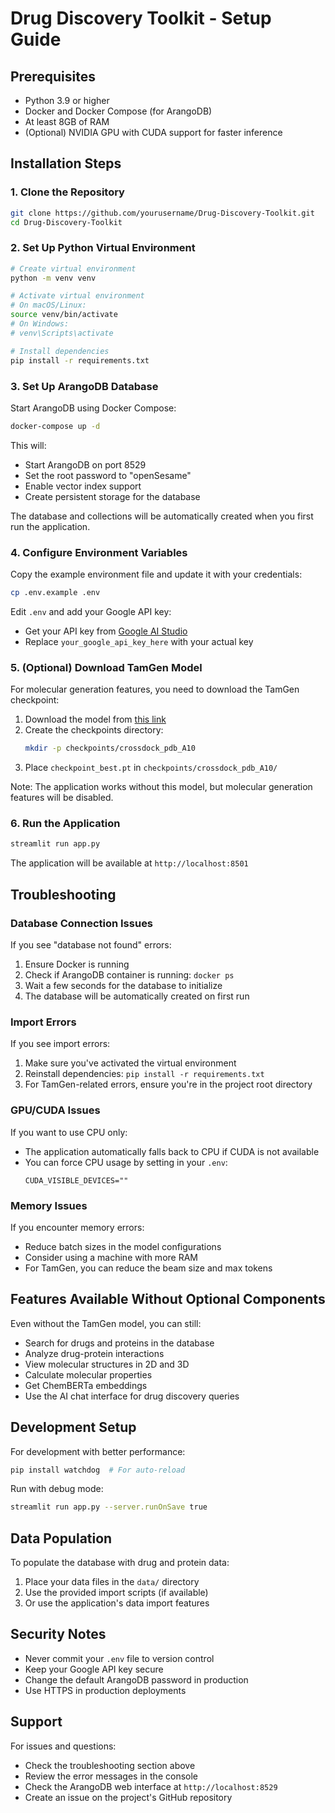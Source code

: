 # Drug Discovery Toolkit - Setup Guide

## Prerequisites

- Python 3.9 or higher
- Docker and Docker Compose (for ArangoDB)
- At least 8GB of RAM
- (Optional) NVIDIA GPU with CUDA support for faster inference

## Installation Steps

### 1. Clone the Repository

```bash
git clone https://github.com/yourusername/Drug-Discovery-Toolkit.git
cd Drug-Discovery-Toolkit
```

### 2. Set Up Python Virtual Environment

```bash
# Create virtual environment
python -m venv venv

# Activate virtual environment
# On macOS/Linux:
source venv/bin/activate
# On Windows:
# venv\Scripts\activate

# Install dependencies
pip install -r requirements.txt
```

### 3. Set Up ArangoDB Database

Start ArangoDB using Docker Compose:

```bash
docker-compose up -d
```

This will:
- Start ArangoDB on port 8529
- Set the root password to "openSesame"
- Enable vector index support
- Create persistent storage for the database

The database and collections will be automatically created when you first run the application.

### 4. Configure Environment Variables

Copy the example environment file and update it with your credentials:

```bash
cp .env.example .env
```

Edit `.env` and add your Google API key:
- Get your API key from [Google AI Studio](https://makersuite.google.com/app/apikey)
- Replace `your_google_api_key_here` with your actual key

### 5. (Optional) Download TamGen Model

For molecular generation features, you need to download the TamGen checkpoint:

1. Download the model from [this link](https://microsoftapc-my.sharepoint.com/:f:/g/personal/v-kehanwu_microsoft_com/EipAXgQfu6lPm1y2OP1ZUyEBsqQbPZ7aukhJ8_hgUej0yw?e=fE9G6h)
2. Create the checkpoints directory:
   ```bash
   mkdir -p checkpoints/crossdock_pdb_A10
   ```
3. Place `checkpoint_best.pt` in `checkpoints/crossdock_pdb_A10/`

Note: The application works without this model, but molecular generation features will be disabled.

### 6. Run the Application

```bash
streamlit run app.py
```

The application will be available at `http://localhost:8501`

## Troubleshooting

### Database Connection Issues

If you see "database not found" errors:
1. Ensure Docker is running
2. Check if ArangoDB container is running: `docker ps`
3. Wait a few seconds for the database to initialize
4. The database will be automatically created on first run

### Import Errors

If you see import errors:
1. Make sure you've activated the virtual environment
2. Reinstall dependencies: `pip install -r requirements.txt`
3. For TamGen-related errors, ensure you're in the project root directory

### GPU/CUDA Issues

If you want to use CPU only:
- The application automatically falls back to CPU if CUDA is not available
- You can force CPU usage by setting in your `.env`:
  ```
  CUDA_VISIBLE_DEVICES=""
  ```

### Memory Issues

If you encounter memory errors:
- Reduce batch sizes in the model configurations
- Consider using a machine with more RAM
- For TamGen, you can reduce the beam size and max tokens

## Features Available Without Optional Components

Even without the TamGen model, you can still:
- Search for drugs and proteins in the database
- Analyze drug-protein interactions
- View molecular structures in 2D and 3D
- Calculate molecular properties
- Get ChemBERTa embeddings
- Use the AI chat interface for drug discovery queries

## Development Setup

For development with better performance:

```bash
pip install watchdog  # For auto-reload
```

Run with debug mode:
```bash
streamlit run app.py --server.runOnSave true
```

## Data Population

To populate the database with drug and protein data:
1. Place your data files in the `data/` directory
2. Use the provided import scripts (if available)
3. Or use the application's data import features

## Security Notes

- Never commit your `.env` file to version control
- Keep your Google API key secure
- Change the default ArangoDB password in production
- Use HTTPS in production deployments

## Support

For issues and questions:
- Check the troubleshooting section above
- Review the error messages in the console
- Check the ArangoDB web interface at `http://localhost:8529`
- Create an issue on the project's GitHub repository